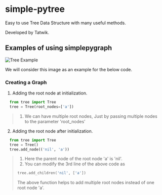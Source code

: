 # simple-pytree

Easy to use Tree Data Structure with many useful methods.

Developed by Tatwik.

## Examples of using simplepygraph

![Tree Example](https://adrianmejia.com/images/tree-parts.jpg)

We will consider this image as an example for the below code.

### Creating a Graph

1. Adding the root node at initialization.

```python
  from tree import Tree
  tree = Tree(root_nodes=['a'])
```

> 1. We can have multiple root nodes, Just by passing multiple nodes to the parameter 'root_nodes'

2. Adding the root node after initialization.

```python
  from tree import Tree
  tree = Tree()
  tree.add_node(('nil', 'a'))
```

> 1. Here the parent node of the root node 'a' is 'nil'.
> 2. You can modify the 3rd line of the above code as 
> ```python
> tree.add_children('nil', ['a'])
> ```
> The above function helps to add multiple root nodes instead of one root node 'a'.
